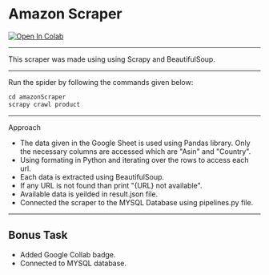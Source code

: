 # Amazon Scraper
[![Open In Colab](https://colab.research.google.com/assets/colab-badge.svg)](https://colab.research.google.com/github/ayeRahil/AmazonScrapper/tree/main/amazonScraper)
___
This scraper was made using using Scrapy and BeautifulSoup.
___
Run the spider by following the commands given below:
```python
cd amazonScraper
scrapy crawl product
```

___
Approach
* The data given in the Google Sheet is used using Pandas library. Only the necessary columns are accessed which are "Asin" and "Country".
* Using formating in Python and iterating over the rows to access each url.
* Each data is extracted using BeautifulSoup.
* If any URL is not found than print "{URL} not available".
* Available data is yeilded in result.json file.
* Connected the scraper to the MYSQL Database using pipelines.py file.
___
## Bonus Task
* Added Google Collab badge.
* Connected to MYSQL database.